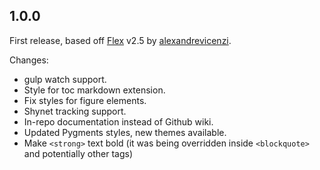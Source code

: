 ## 1.0.0

First release, based off [Flex](https://github.com/alexandrevicenzi/Flex) v2.5 by [alexandrevicenzi](https://github.com/alexandrevicenzi).

Changes:

- gulp watch support.
- Style for toc markdown extension.
- Fix styles for figure elements.
- Shynet tracking support.
- In-repo documentation instead of Github wiki.
- Updated Pygments styles, new themes available.
- Make `<strong>` text bold (it was being overridden inside `<blockquote>` and potentially other tags)
